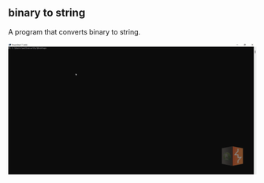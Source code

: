 ## binary to string

A program that converts binary to string.

![](https://github.com/nu11secur1ty/Python/blob/master/Python3/binary-to-string/Docs/binary-to-string.gif)
